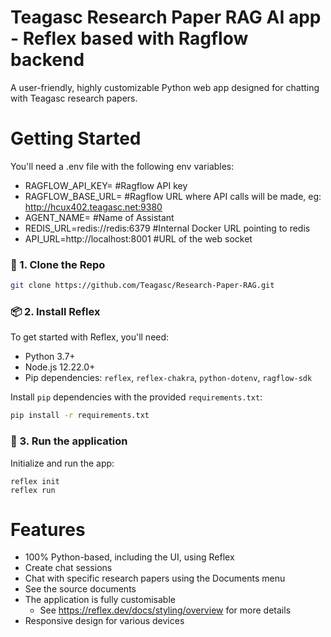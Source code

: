 # Teagasc Research Paper RAG AI app - Reflex based with Ragflow backend

A user-friendly, highly customizable Python web app designed for chatting with Teagasc research papers.

# Getting Started

You'll need a .env file with the following env variables:

- RAGFLOW_API_KEY=						#Ragflow API key
- RAGFLOW_BASE_URL=						#Ragflow URL where API calls will be made, eg: http://hcux402.teagasc.net:9380
- AGENT_NAME=							#Name of Assistant
- REDIS_URL=redis://redis:6379			#Internal Docker URL pointing to redis
- API_URL=http://localhost:8001			#URL of the web socket

### 🧬 1. Clone the Repo

```bash
git clone https://github.com/Teagasc/Research-Paper-RAG.git
```

### 📦 2. Install Reflex

To get started with Reflex, you'll need:

- Python 3.7+
- Node.js 12.22.0+
- Pip dependencies: `reflex`, `reflex-chakra`, `python-dotenv`, `ragflow-sdk`

Install `pip` dependencies with the provided `requirements.txt`:

```bash
pip install -r requirements.txt
```

### 🚀 3. Run the application

Initialize and run the app:

```
reflex init
reflex run
```

# Features

- 100% Python-based, including the UI, using Reflex
- Create chat sessions
- Chat with specific research papers using the Documents menu
- See the source documents
- The application is fully customisable
    - See https://reflex.dev/docs/styling/overview for more details
- Responsive design for various devices

